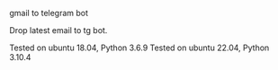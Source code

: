 gmail to telegram bot

Drop latest email to tg bot.

Tested on ubuntu 18.04, Python 3.6.9
Tested on ubuntu 22.04, Python 3.10.4
